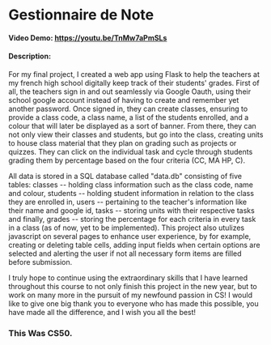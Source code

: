# Gestionnaire de Note
#### Video Demo:  https://youtu.be/TnMw7aPmSLs
#### Description:

For my final project, I created a web app using Flask to help the teachers at my french high school digitally keep track of their students' grades. First of all, the teachers sign in and out seamlessly via Google Oauth, using their school google account instead of having to create and remember yet another password. Once signed in, they can create classes, ensuring to provide a class code, a class name, a list of the students enrolled, and a colour that will later be displayed as a sort of banner. From there, they can not only view their classes and students, but go into the class, creating units to house class material that they plan on grading such as projects or quizzes. They can click on the individual task and cycle through students grading them by percentage based on the four criteria (CC, MA HP, C).

All data is stored in a SQL database called "data.db" consisting of five tables: classes -- holding class information such as the class code, name and colour, students -- holding student information in relation to the class they are enrolled in, users -- pertaining to the teacher's information like their name and google id, tasks -- storing units with their respective tasks and finally, grades -- storing the percentage for each criteria in every task in a class (as of now, yet to be implemented). This project also utulizes javascript on several pages to enhance user experience, by for example, creating or deleting table cells, adding input fields when certain options are selected and alerting the user if not all necessary form items are filled before submission.

I truly hope to continue using the extraordinary skills that I have learned throughout this course to not only finish this project in the new year, but to work on many more in the pursuit of my newfound passion in CS! I would like to give one big thank you to everyone who has made this possible, you have made all the difference, and I wish you all the best!

### This Was CS50. 
